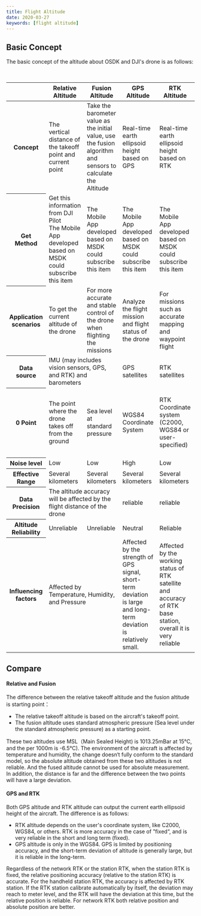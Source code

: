 ```yaml
---
title: Flight Altitude
date: 2020-03-27
keywords: [flight altitude]
---
```


## Basic Concept
The basic concept of the altitude about OSDK and DJI's drone is as follows:
<div>
<table>
<thead>
<th style="border-left: none;"> </th>
<th> Relative Altitude </th>
<th> Fusion Altitude </th>
<th> GPS Altitude </th>
<th> RTK Altitude </th>
<th> Straight Altitude </th>
</thead>
<tbody>
<tr>
 <th style="border-left: none"> Concept </th>
<td> The vertical distance of the takeoff point and current point</td>
<td> Take the barometer value as the initial value, use the fusion algorithm and sensors to calculate the Altitude </td>
<td> Real-time earth ellipsoid height based on GPS </td>
<td> Real-time earth ellipsoid height based on RTK </td>
<td> Using the ultrasound to measure the distance between the drone and the below </td>
</tr>
<tr>
 <th style="border-left: none"> Get Method </th>
<td> Get this information from DJI Pilot </br> The Mobile App developed based on MSDK could subscribe this item </td>
<td> The Mobile App developed based on MSDK could subscribe this item </td>
<td> The Mobile App developed based on MSDK could subscribe this item </td>
<td> The Mobile App developed based on MSDK could subscribe this item </td>
<td> Get this information from DJI Pilot </br> The Mobile App developed based on MSDK could subscribe this item </td>
</tr>
<tr>
 <th style="border-left: none"> Application scenarios </th>
<td> To get the current altitude of the drone </td>
<td> For more accurate and stable control of the drone when flighting the missions </td>
<td> Analyze the flight mission and flight status of the drone </td>
<td> For missions such as accurate mapping and waypoint flight </td>
<td> For safe landing (obstacle avoidance and speed reduction)  </td>
</tr>
<tr>
 <th style="border-left: none"> Data source </th>
<td colspan=2> IMU (may includes vision sensors, GPS, and RTK) and barometers </td>
<td> GPS satellites </td>
<td> RTK satellites </td>
<td> TOF or ultrasound, and IMU </td>
</tr>
<tr>
 <th style="border-left: none"> 0 Point </th>
<td> The point where the drone takes off from the ground </td>
<td> Sea level at standard pressure </td>
<td> WGS84 Coordinate System </td>
<td> RTK Coordinate system (C2000, WGS84 or user-specified) </td>
<td> The surface of a hard object (such as the ground) below the drone </td>
</tr>
<tr>
 <th style="border-left: none"> Noise level </th>
<td> Low </td>
<td> Low </td>
<td> High </td>
<td> Low </td>
<td> Low </td>
</tr>
<tr>
 <th style="border-left: none"> Effective Range </th>
<td> Several kilometers </td>
<td> Several kilometers </td>
<td> Several kilometers </td>
<td> Several kilometers </td>
<td> Within 10 meters </td>
</tr>
<tr>
 <th style="border-left: none"> Data Precision </th>
<td colspan="2"> The altitude accuracy will be affected by the flight distance of the drone </td>
<td> reliable </td>
<td> reliable </td>
<td> reliable </td>
</tr>
<tr>
 <th style="border-left: none"> Altitude Reliability </th>
<td> Unreliable </td>
<td> Unreliable </td>
<td> Neutral </td>
<td> Reliable </td>
<td> Reliable </td>
</tr>
<tr>
 <th style="border-left: none"> Influencing factors </th>
<td colspan=2> Affected by Temperature, Humidity, and Pressure </td>
<td> Affected by the strength of GPS signal, short-term deviation is large and long-term deviation is relatively small.
<td> Affected by the working status of RTK satellite and accuracy of RTK base station, overall it is very reliable  </td>
<td> Properties (such as texture) of the object belows the drone </td>
</tr>
</tbody>
</table>
<div>

## Compare
#### Relative and Fusion 
The difference between the relative takeoff altitude and the fusion altitude is starting point：
* The relative takeoff altitude is based on the aircraft's takeoff point.
* The fusion altitude uses standard atmospheric pressure (Sea level under the standard atmospheric pressure) as a starting point.

These two altitudes use MSL（Main Sealed Height) is 1013.25mBar at 15°C, and the per 1000m is -6.5°C). The environment of the aircraft is affected by temperature and humidity, the change doesn‘t fully conform to the standard model, so the absolute altitude obtained from these two altitudes is not reliable. And the fused altitude cannot be used for absolute measurement. In addition, the distance is far and the difference between the two points will have a large deviation.

#### GPS and RTK 
Both GPS altitude and RTK altitude can output the current earth ellipsoid height of the aircraft. The difference is as follows:
* RTK altitude depends on the user's coordinate system, like C2000, WGS84, or others. RTK is more accuracy in the case of ”fixed“, and is very reliable in the short and long term (fixed).
* GPS altitude is only in the WGS84. GPS is limited by positioning accuracy, and the short-term deviation of altitude is generally large, but it is reliable in the long-term. 

Regardless of the network RTK or the station RTK, when the station RTK is fixed, the relative positioning accuracy (relative to the station RTK) is accurate. For the handheld station RTK, the accuracy is affected by RTK station. If the RTK station calibrate automatically by itself, the deviation may reach to meter level, and the RTK will have the deviation at this time, but the relative position is reliable. For network RTK both relative position and absolute position are better.
